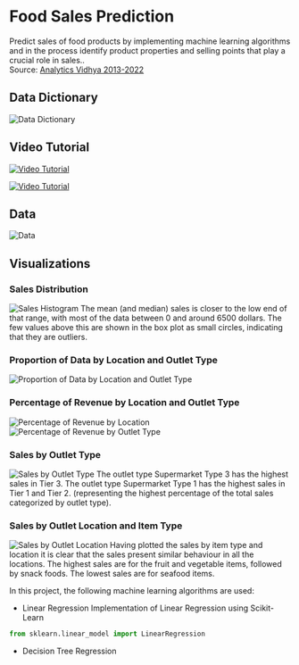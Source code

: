 #  Food Sales Prediction

Predict sales of food products by implementing machine learning algorithms and in the process identify product properties and selling points that play a crucial role in sales..  
Source: [Analytics Vidhya 2013-2022]("https://datahack.analyticsvidhya.com/contest/practice-problem-big-mart-sales-iii/#ProblemStatement")

##  Data Dictionary
![Data Dictionary](/images/data_dictionary.png)

## Video Tutorial
[![Video Tutorial](/images/sales_distribution.png)](https://www.loom.com/share/e078c42a6d0d45809d926cc48142bea2)

[![Video Tutorial](/images/model_vs_actual_distribution.png)](https://www.loom.com/share/02b774b6d5ce47fa9b3ebcea0784889c)

## Data
![Data](/images/data_head.png)

## Visualizations

### Sales Distribution
![Sales Histogram](/images/sales_distribution.png)
The mean (and median) sales is closer to the low end of that range, with most of the data between 0 and around 6500 dollars. The few values above this are shown in the box plot as small circles, indicating that they are outliers.

### Proportion of Data by Location and Outlet Type
![Proportion of Data by Location and Outlet Type](/images/proportion_data_by_location_and_outlet_type.png)

### Percentage of Revenue by Location and Outlet Type
![Percentage of Revenue by Location ](/images/percentage_of_revenue_by_location.png)
![Percentage of Revenue by Outlet Type](/images/percentage_of_revenue_by_location.png)

### Sales by Outlet Type
![Sales by Outlet Type](/images/sales_by_outlet_type.png)
The outlet type Supermarket Type 3 has the highest sales in Tier 3.
The outlet type Supermarket Type 1 has the highest sales in Tier 1 and Tier 2. (representing the highest percentage of the total sales categorized by outlet type).

### Sales by Outlet Location and Item Type
![Sales by Outlet Location](/images/sales_by_location_and_item_type.png)
Having plotted the sales by item type and location it is clear that the sales present similar behaviour in all the locations. The highest sales are for the fruit and vegetable items, followed by snack foods. The lowest sales are for seafood items.


In this project, the following machine learning algorithms are used:
* Linear Regression
 Implementation of Linear Regression using Scikit-Learn
 ```python
 from sklearn.linear_model import LinearRegression

 ```
* Decision Tree Regression


